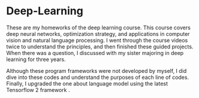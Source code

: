 # Deep-Learning

These are my homeworks of the deep learning course. This course covers deep neural networks, optimization strategy, and applications in computer vision and natural language processing. I went through the course videos twice to understand the principles, and then finished these guided projects. When there was a question, I discussed with my sister majoring in deep learning for three years.

Although these program frameworks were not developed by myself, I did dive into these codes and understand the purposes of each line of codes. Finally, I upgraded the one about language model using the latest Tensorflow 2 framework .
